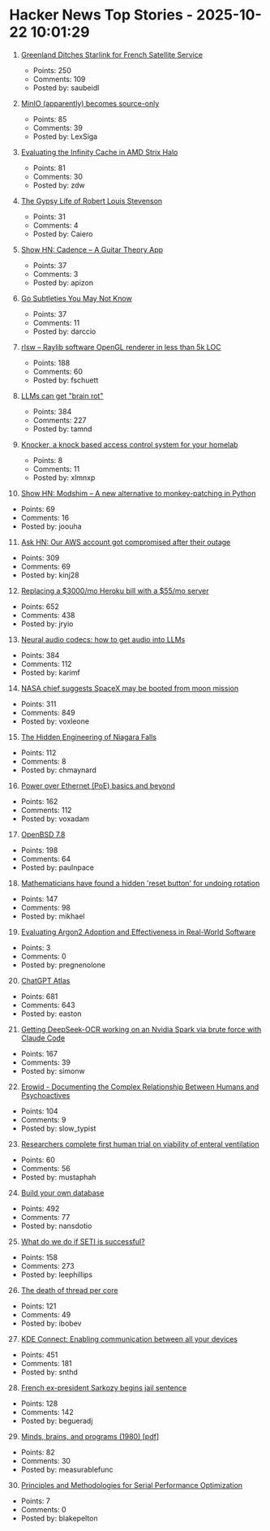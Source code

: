 # Hacker News Top Stories - 2025-10-22 10:01:29

1. [Greenland Ditches Starlink for French Satellite Service](https://www.dagens.com/technology/greenland-ditches-starlink-for-french-satellite-service)
   - Points: 250
   - Comments: 109
   - Posted by: saubeidl

2. [MinIO (apparently) becomes source-only](https://github.com/minio/minio/issues/21647)
   - Points: 85
   - Comments: 39
   - Posted by: LexSiga

3. [Evaluating the Infinity Cache in AMD Strix Halo](https://chipsandcheese.com/p/evaluating-the-infinity-cache-in)
   - Points: 81
   - Comments: 30
   - Posted by: zdw

4. [The Gypsy Life of Robert Louis Stevenson](https://hudsonreview.com/2025/10/the-gypsy-life-of-robert-louis-stevenson/)
   - Points: 31
   - Comments: 4
   - Posted by: Caiero

5. [Show HN: Cadence – A Guitar Theory App](https://cadenceguitar.com/)
   - Points: 37
   - Comments: 3
   - Posted by: apizon

6. [Go Subtleties You May Not Know](https://harrisoncramer.me/15-go-sublteties-you-may-not-already-know/)
   - Points: 37
   - Comments: 11
   - Posted by: darccio

7. [rlsw – Raylib software OpenGL renderer in less than 5k LOC](https://github.com/raysan5/raylib/blob/master/src/external/rlsw.h)
   - Points: 188
   - Comments: 60
   - Posted by: fschuett

8. [LLMs can get "brain rot"](https://llm-brain-rot.github.io/)
   - Points: 384
   - Comments: 227
   - Posted by: tamnd

9. [Knocker, a knock based access control system for your homelab](https://github.com/FarisZR/knocker)
   - Points: 8
   - Comments: 11
   - Posted by: xlmnxp

10. [Show HN: Modshim – A new alternative to monkey-patching in Python](https://github.com/joouha/modshim)
   - Points: 69
   - Comments: 16
   - Posted by: joouha

11. [Ask HN: Our AWS account got compromised after their outage](undefined)
   - Points: 309
   - Comments: 69
   - Posted by: kinj28

12. [Replacing a $3000/mo Heroku bill with a $55/mo server](https://disco.cloud/blog/how-idealistorg-replaced-a-3000mo-heroku-bill-with-a-55-server/)
   - Points: 652
   - Comments: 438
   - Posted by: jryio

13. [Neural audio codecs: how to get audio into LLMs](https://kyutai.org/next/codec-explainer)
   - Points: 384
   - Comments: 112
   - Posted by: karimf

14. [NASA chief suggests SpaceX may be booted from moon mission](https://www.cnn.com/2025/10/20/science/nasa-spacex-moon-landing-contract-sean-duffy)
   - Points: 311
   - Comments: 849
   - Posted by: voxleone

15. [The Hidden Engineering of Niagara Falls](https://practical.engineering/blog/2025/10/21/the-hidden-engineering-of-niagara-falls)
   - Points: 112
   - Comments: 8
   - Posted by: chmaynard

16. [Power over Ethernet (PoE) basics and beyond](https://www.edn.com/poe-basics-and-beyond-what-every-engineer-should-know/)
   - Points: 162
   - Comments: 112
   - Posted by: voxadam

17. [OpenBSD 7.8](https://cdn.openbsd.org/pub/OpenBSD/7.8/ANNOUNCEMENT)
   - Points: 198
   - Comments: 64
   - Posted by: paulnpace

18. [Mathematicians have found a hidden 'reset button' for undoing rotation](https://www.newscientist.com/article/2499647-mathematicians-have-found-a-hidden-reset-button-for-undoing-rotation/)
   - Points: 147
   - Comments: 98
   - Posted by: mikhael

19. [Evaluating Argon2 Adoption and Effectiveness in Real-World Software](https://arxiv.org/abs/2504.17121)
   - Points: 3
   - Comments: 0
   - Posted by: pregnenolone

20. [ChatGPT Atlas](https://chatgpt.com/atlas)
   - Points: 681
   - Comments: 643
   - Posted by: easton

21. [Getting DeepSeek-OCR working on an Nvidia Spark via brute force with Claude Code](https://simonwillison.net/2025/Oct/20/deepseek-ocr-claude-code/)
   - Points: 167
   - Comments: 39
   - Posted by: simonw

22. [Erowid - Documenting the Complex Relationship Between Humans and Psychoactives](https://www.erowid.org)
   - Points: 104
   - Comments: 9
   - Posted by: slow_typist

23. [Researchers complete first human trial on viability of enteral ventilation](https://newatlas.com/disease/butt-breathing-ignobel-prize/)
   - Points: 60
   - Comments: 56
   - Posted by: mustaphah

24. [Build your own database](https://www.nan.fyi/database)
   - Points: 492
   - Comments: 77
   - Posted by: nansdotio

25. [What do we do if SETI is successful?](https://www.universetoday.com/articles/what-do-we-do-if-seti-is-successful)
   - Points: 158
   - Comments: 273
   - Posted by: leephillips

26. [The death of thread per core](https://buttondown.com/jaffray/archive/the-death-of-thread-per-core/)
   - Points: 121
   - Comments: 49
   - Posted by: ibobev

27. [KDE Connect: Enabling communication between all your devices](https://community.kde.org/KDEConnect)
   - Points: 451
   - Comments: 181
   - Posted by: snthd

28. [French ex-president Sarkozy begins jail sentence](https://www.bbc.com/news/articles/cvgkm2j0xelo)
   - Points: 128
   - Comments: 142
   - Posted by: begueradj

29. [Minds, brains, and programs (1980) [pdf]](https://home.csulb.edu/~cwallis/382/readings/482/searle.minds.brains.programs.bbs.1980.pdf)
   - Points: 82
   - Comments: 30
   - Posted by: measurablefunc

30. [Principles and Methodologies for Serial Performance Optimization](https://danglingpointers.substack.com/p/principles-and-methodologies-for)
   - Points: 7
   - Comments: 0
   - Posted by: blakepelton

